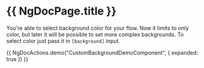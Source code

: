 # {{ NgDocPage.title }}

You're able to select background color for your flow. Now it limits to only color, but later it will be possible to set more complex backgrounds. To select color just pass it in `[background]` input.

{{ NgDocActions.demo("CustomBackgroundDemoComponent", { expanded: true }) }}
